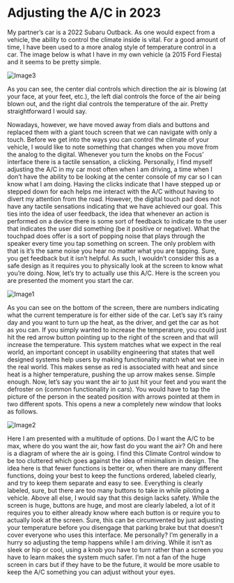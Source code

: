 # Adjusting the A/C in 2023

My partner’s car is a 2022 Subaru Outback. As one would expect from a vehicle, the ability to control the climate inside is vital. For a good amount of time, I have been used to a more analog style of temperature control in a car. The image below is what I have in my own vehicle (a 2015 Ford Fiesta) and it seems to be pretty simple.

![Image3](https://user-images.githubusercontent.com/123515405/224235163-2a3cee99-ecff-4272-a17a-b2b9accea85e.jpg)


As you can see, the center dial controls which direction the air is blowing (at your face, at your feet, etc.), the left dial controls the force of the air being blown out, and the right dial controls the temperature of the air. Pretty straightforward I would say.

Nowadays, however, we have moved away from dials and buttons and replaced them with a giant touch screen that we can navigate with only a touch. Before we get into the ways you can control the climate of your vehicle, I would like to note something that changes when you move from the analog to the digital. 
Whenever you turn the knobs on the Focus’ interface there is a tactile sensation, a clicking. Personally, I find myself adjusting the A/C in my car most often when I am driving, a time when I don’t have the ability to be looking at the center console of my car so I can know what I am doing. Having the clicks indicate that I have stepped up or stepped down for each helps me interact with the A/C without having to divert my attention from the road. 
However, the digital touch pad does not have any tactile sensations indicating that we have achieved our goal. This ties into the idea of user feedback, the idea that whenever an action is performed on a device there is some sort of feedback to indicate to the user that indicates the user did something (be it positive or negative). What the touchpad does offer is a sort of popping noise that plays through the speaker every time you tap something on screen. The only problem with that is it’s the same noise you hear no matter what you are tapping. Sure, you get feedback but it isn’t helpful. As such, I wouldn’t consider this as a safe design as it requires you to physically look at the screen to know what you’re doing.
Now, let’s try to actually use this A/C. Here is the screen you are presented the moment you start the car.

![Image1](https://user-images.githubusercontent.com/123515405/224235267-0761f86c-2c8e-4d59-ae77-ff9d83f3dd96.jpg)


As you can see on the bottom of the screen, there are numbers indicating what the current temperature is for either side of the car. Let’s say it’s rainy day and you want to turn up the heat, as the driver, and get the car as hot as you can. If you simply wanted to increase the temperature, you could just hit the red arrow button pointing up to the right of the screen and that will increase the temperature. This system matches what we expect in the real world, an important concept in usability engineering that states that well designed systems help users by making functionality match what we see in the real world. This makes sense as red is associated with heat and since heat is a higher temperature, pushing the up arrow makes sense. Simple enough.
Now, let’s say you want the air to just hit your feet and you want the defroster on (common functionality in cars). You would have to tap the picture of the person in the seated position with arrows pointed at them in two different spots. This opens a new a completely new window that looks as follows.

![Image2](https://user-images.githubusercontent.com/123515405/224235288-1adb2256-60ca-4415-af67-eae34c7f3810.jpg)


Here I am presented with a multitude of options. Do I want the A/C to be max, where do you want the air, how fast do you want the air? Oh and here is a diagram of where the air is going. I find this Climate Control window to be too cluttered which goes against the idea of minimalism in design. The idea here is that fewer functions is better or, when there are many different functions, doing your best to keep the functions ordered, labeled clearly, and try to keep them separate and easy to see. Everything is clearly labeled, sure, but there are too many buttons to take in while piloting a vehicle. 
Above all else, I would say that this design lacks safety. While the screen is huge, buttons are huge, and most are clearly labeled, a lot of it requires you to either already know where each button is or require you to actually look at the screen. Sure, this can be circumvented by just adjusting your temperature before you disengage that parking brake but that doesn’t cover everyone who uses this interface. Me personally? I’m generally in a hurry so adjusting the temp happens while I am driving. While it isn’t as sleek or hip or cool, using a knob you have to turn rather than a screen you have to learn makes the system much safer. I’m not a fan of the huge screen in cars but if they have to be the future, it would be more usable to keep the A/C something you can adjust without your eyes.

